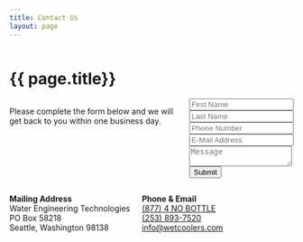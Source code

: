 ```yaml
---
title: Contact Us
layout: page
---
```


<div class="row">
<div class="large-12 columns">
<h1>{{ page.title}}</h1>
</div>
</div>

<div class="row">
<div class="large-8 medium-8 columns border-right">
<p>Please complete the form below and we will get back to you within one business day.</p>

<form accept-charset="UTF-8" action="/thank-you" netlify>
  <input type="hidden" name="utf8" value="✓">
  <div class="row">
  <div class="large-6 medium-6 columns">
  <input type="text" name="firstName" placeholder="First Name" required>
  </div>

  <div class="large-6 medium-6 columns">
  <input type="text" name="lastName" placeholder="Last Name" required>
  </div>

  </div>

<div class="row">
<div class="large-12 columns">
<input type="tel" name="phoneNumber" placeholder="Phone Number" required>
</div>
</div>

<div class="row">
<div class="large-12 columns">
<input type="email" name="email" placeholder="E-Mail Address">
</div>
</div>

<div class="row">

<div class="large-12 columns">

<textarea input type="text" name="message" value="Message" placeholder="Message"></textarea>

</div>

</div>

<div class="row">
<div class="large-12 columns">
  <button type="submit" class="button small radius">Submit</button>
</div>
</div>

</form>











</div>
<div class="large-4 medium-4 columns">
<p><strong>Mailing Address</strong><br/>
Water Engineering Technologies<br/>
PO Box 58218<br/>
Seattle, Washington 98138
</p>

<p><strong>Phone & Email</strong><br/>
<i class="fa fa-phone"></i><a href="tel:1-877-466-2688">(877) 4 NO BOTTLE</a><br/>
<i class="fa fa-phone"></i><a href="tel:253-893-7520">(253) 893-7520</a><br/>
<i class="fa fa-envelope-o"></i><a href="mailto: info@wetcoolers.com">info@wetcoolers.com</a>
</p>



</div>
</div>
<div class="spacer"></div>
